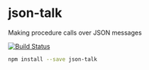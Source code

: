 # json-talk

Making procedure calls over JSON messages

[![Build Status](https://dev.azure.com/patr0nus/json-talk/_apis/build/status/patr0nus.json-talk?branchName=master)](https://dev.azure.com/patr0nus/json-talk/_build/latest?definitionId=6&branchName=master) 

```sh
npm install --save json-talk
```
